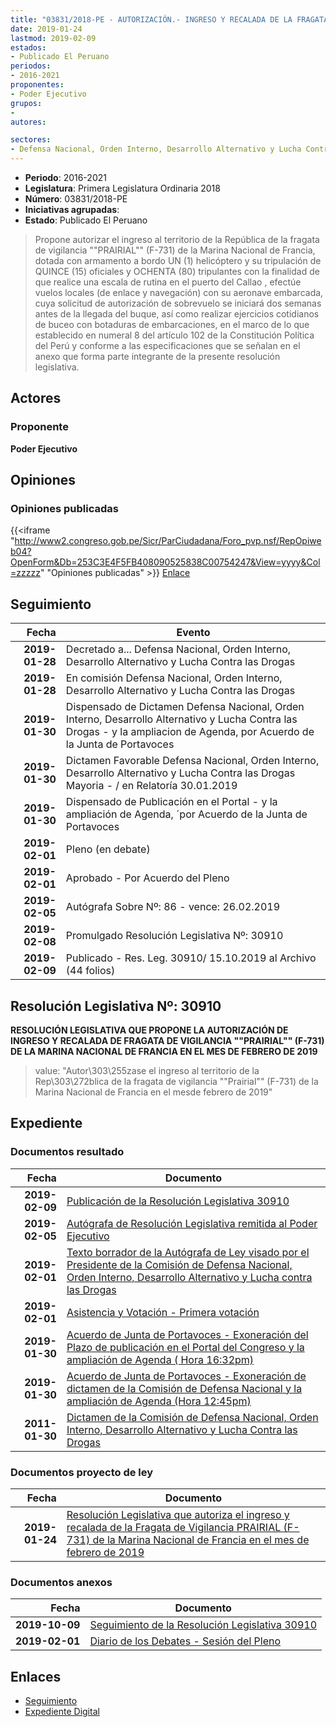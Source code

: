 ```yaml
---
title: "03831/2018-PE - AUTORIZACIÓN.- INGRESO Y RECALADA DE LA FRAGATA DE VIGILANCIA 'PRAIRIAL' (F-731) DE LA MARINA NACIONAL DE FRANCIA"
date: 2019-01-24
lastmod: 2019-02-09
estados:
- Publicado El Peruano
periodos:
- 2016-2021
proponentes:
- Poder Ejecutivo
grupos:
- 
autores:

sectores:
- Defensa Nacional, Orden Interno, Desarrollo Alternativo y Lucha Contra las Drogas
---
```

- **Periodo**: 2016-2021
- **Legislatura**: Primera Legislatura Ordinaria 2018
- **Número**: 03831/2018-PE
- **Iniciativas agrupadas**: 
- **Estado**: Publicado El Peruano

> Propone autorizar el ingreso al territorio de la República de la fragata de vigilancia ""PRAIRIAL"" (F-731) de la Marina Nacional de Francia, dotada con armamento a bordo UN (1) helicóptero y su tripulación de QUINCE (15) oficiales y OCHENTA (80) tripulantes con la finalidad de que realice una escala de rutina en el puerto del Callao , efectúe vuelos locales (de enlace y navegación) con su aeronave embarcada, cuya solicitud de autorización de sobrevuelo se iniciará dos semanas antes de la llegada del buque, así como realizar ejercicios cotidianos de buceo con botaduras de embarcaciones, en el marco de lo que establecido en numeral 8 del artículo 102 de la Constitución Política del Perú y conforme a las especificaciones que se señalan en el anexo que forma parte integrante de la presente resolución legislativa.


## Actores

### Proponente

**Poder Ejecutivo**

## Opiniones

### Opiniones publicadas

{{<iframe "http://www2.congreso.gob.pe/Sicr/ParCiudadana/Foro_pvp.nsf/RepOpiweb04?OpenForm&Db=253C3E4F5FB408090525838C00754247&View=yyyy&Col=zzzzz" "Opiniones publicadas" >}}
[Enlace](http://www2.congreso.gob.pe/Sicr/ParCiudadana/Foro_pvp.nsf/RepOpiweb04?OpenForm&Db=253C3E4F5FB408090525838C00754247&View=yyyy&Col=zzzzz)


## Seguimiento

| Fecha | Evento |
|------:|--------|
| **2019-01-28** | Decretado a... Defensa Nacional, Orden Interno, Desarrollo Alternativo y Lucha Contra las Drogas |
| **2019-01-28** | En comisión Defensa Nacional, Orden Interno, Desarrollo Alternativo y Lucha Contra las Drogas |
| **2019-01-30** | Dispensado de Dictamen Defensa Nacional, Orden Interno, Desarrollo Alternativo y Lucha Contra las Drogas - y la ampliacion de Agenda, por Acuerdo de la Junta de Portavoces |
| **2019-01-30** | Dictamen Favorable Defensa Nacional, Orden Interno, Desarrollo Alternativo y Lucha Contra las Drogas Mayoria - / en Relatoría 30.01.2019 |
| **2019-01-30** | Dispensado de Publicación en el Portal - y la ampliación de Agenda, ´por Acuerdo de la Junta de Portavoces |
| **2019-02-01** | Pleno (en debate) |
| **2019-02-01** | Aprobado - Por Acuerdo del Pleno |
| **2019-02-05** | Autógrafa Sobre Nº: 86 - vence: 26.02.2019 |
| **2019-02-08** | Promulgado Resolución Legislativa Nº: 30910 |
| **2019-02-09** | Publicado - Res. Leg. 30910/ 15.10.2019 al Archivo (44 folios) |

## Resolución Legislativa Nº: 30910

**RESOLUCIÓN LEGISLATIVA QUE PROPONE LA AUTORIZACIÓN DE INGRESO Y RECALADA DE FRAGATA DE VIGILANCIA ""PRAIRIAL"" (F-731) DE LA MARINA NACIONAL DE FRANCIA EN EL MES DE FEBRERO DE 2019**

> value: "Autor\303\255zase el ingreso al territorio de la Rep\303\272blica de la fragata de vigilancia \"\"Prairial\"\" (F-731) de la Marina Nacional de Francia en el mesde febrero de 2019"


## Expediente

### Documentos resultado

| Fecha | Documento |
|------:|-----------|
| **2019-02-09** | [Publicación de la Resolución Legislativa 30910](http://www.leyes.congreso.gob.pe/Documentos/2016_2021/ADLP/Normas_Legales/30910-RLG.pdf) |
| **2019-02-05** | [Autógrafa de Resolución Legislativa remitida al Poder Ejecutivo](http://www.leyes.congreso.gob.pe/Documentos/2016_2021/ADLP/Texto_Aprobado/AU0383120190205.pdf) |
| **2019-02-01** | [Texto borrador de la Autógrafa de Ley visado por el Presidente de la Comisión de Defensa Nacional, Orden Interno, Desarrollo Alternativo y Lucha contra las Drogas](http://www.leyes.congreso.gob.pe/Documentos/2016_2021/Texto_Borrador_de_Autografa/BAU0383120190201.pdf) |
| **2019-02-01** | [Asistencia y Votación - Primera votación](http://www.leyes.congreso.gob.pe/Documentos/2016_2021/Asistencia_y_Votacion/Proyectos_de_Ley/AV0383120190201.pdf) |
| **2019-01-30** | [Acuerdo de Junta de Portavoces - Exoneración del Plazo de publicación en el Portal del Congreso y la ampliación de Agenda ( Hora 16:32pm)](http://www.leyes.congreso.gob.pe/Documentos/2016_2021/Acuerdos/Junta_Portavoces/AJP0383120190130-.pdf) |
| **2019-01-30** | [Acuerdo de Junta de Portavoces - Exoneración de dictamen de la Comisión de Defensa Nacional y la ampliación de Agenda (Hora 12:45pm)](http://www.leyes.congreso.gob.pe/Documentos/2016_2021/Acuerdos/Junta_Portavoces/AJP0383120190130.pdf) |
| **2011-01-30** | [Dictamen de la Comisión de Defensa Nacional, Orden Interno, Desarrollo Alternativo y Lucha Contra las Drogas](http://www.leyes.congreso.gob.pe/Documentos/2016_2021/Dictamenes/Proyectos_de_Ley/03831DC07MAY20190130.pdf) |

### Documentos proyecto de ley

| Fecha | Documento |
|------:|-----------|
| **2019-01-24** | [Resolución Legislativa que autoriza el ingreso y recalada de la Fragata de Vigilancia PRAIRIAL (F-731) de la Marina Nacional de Francia en el mes de febrero de 2019](http://www.leyes.congreso.gob.pe/Documentos/2016_2021/Proyectos_de_Ley_y_de_Resoluciones_Legislativas/PL0383120190124.pdf) |

### Documentos anexos

| Fecha | Documento |
|------:|-----------|
| **2019-10-09** | [Seguimiento de la Resolución Legislativa 30910](http://www.leyes.congreso.gob.pe/Documentos/2016_2021/Seguimiento_de_Proyectos_de_Ley/03831PL20191009.pdf) |
| **2019-02-01** | [Diario de los Debates - Sesión del Pleno](http://www2.congreso.gob.pe/Sicr/DiarioDebates/Publicad.nsf/SesionesPleno/05256D6E0073DFE905258395000767E2/$FILE/PLO-2018-20C.pdf) |

## Enlaces

- [Seguimiento](http://www2.congreso.gob.pe/Sicr/TraDocEstProc/CLProLey2016.nsf/f7fff46988ca05b1052578e100829cc7/e1340f4300f9a03d0525838c007a7a53?OpenDocument)
- [Expediente Digital](http://www2.congreso.gob.pe/Sicr/TraDocEstProc/Expvirt_2011.nsf/visbusqptramdoc1621/03831?opendocument)

